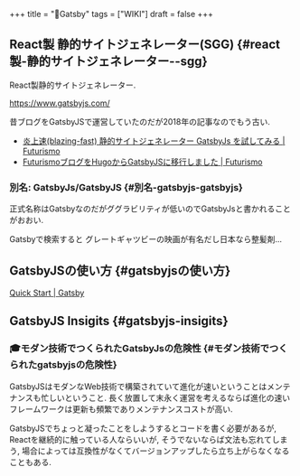 +++
title = "📝Gatsby"
tags = ["WIKI"]
draft = false
+++

## React製 静的サイトジェネレーター(SGG) {#react製-静的サイトジェネレーター--sgg}

React製静的サイトジェネレーター.

<https://www.gatsbyjs.com/>

昔ブログをGatsbyJSで運営していたのだが2018年の記事なのでもう古い.

-   [炎上速(blazing-fast) 静的サイトジェネレーター GatsbyJs を試してみる | Futurismo](https://futurismo.biz/gatsby_default_starter/)
-   [FuturismoブログをHugoからGatsbyJSに移行しました | Futurismo](https://futurismo.biz/futurismo-blog-migrate-from-hugo-to-gatsby/)


### 別名: GatsbyJs/GatsbyJS {#別名-gatsbyjs-gatsbyjs}

正式名称はGatsbyなのだがググラビリティが低いのでGatsbyJsと書かれることがおおい.

Gatsbyで検索すると グレートギャツビーの映画が有名だし日本なら整髪剤...


## GatsbyJSの使い方 {#gatsbyjsの使い方}

[Quick Start | Gatsby](https://www.gatsbyjs.com/docs/quick-start/)


## GatsbyJS Insigits {#gatsbyjs-insigits}


### 🎓モダン技術でつくられたGatsbyJsの危険性 {#モダン技術でつくられたgatsbyjsの危険性}

GatsbyJSはモダンなWeb技術で構築されていて進化が速いということはメンテナンスも忙しいということ. 長く放置して末永く運営を考えるならば進化の速いフレームワークは更新も頻繁でありメンテナンスコストが高い.

GatsbyJSでちょっと凝ったことをしようするとコードを書く必要があるが, Reactを継続的に触っている人ならいいが, そうでないならば文法も忘れてしまう, 場合によっては互換性がなくてバージョンアップしたら立ち上がらなくなることもある.
